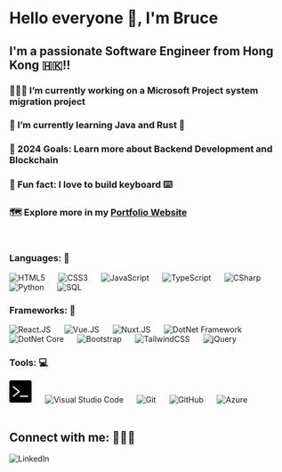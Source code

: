 # Hello everyone 👋, I'm Bruce

## I'm a passionate Software Engineer from Hong Kong 🇭🇰!!

### 👨🏻‍💻 I’m currently working on a **Microsoft Project system migration project**
### 🌱 I’m currently learning **Java** and **Rust** 🤣
### 🎯 2024 Goals: Learn more about **Backend Development** and **Blockchain**
### 🌟 Fun fact: I love to **build keyboard** ⌨️
### 🗺 Explore more in my [**Portfolio Website**][portfolio]

<br>

### Languages: 💬

<div align="left" >
  <img title="HTML5" alt="HTML5" width="40px" src="https://cdn.jsdelivr.net/gh/devicons/devicon/icons/html5/html5-original.svg" style="padding-right:20px;" />
  <img title="CSS3" alt="CSS3" width="40px" src="https://cdn.jsdelivr.net/gh/devicons/devicon/icons/css3/css3-original.svg" style="padding-right:20px;" />
  <img title="JavaScript" alt="JavaScript" width="40px" src="https://cdn.jsdelivr.net/gh/devicons/devicon/icons/javascript/javascript-original.svg" style="padding-right:20px;" />
  <img title="TypeScript" alt="TypeScript" width="40px" src="https://cdn.jsdelivr.net/gh/devicons/devicon/icons/typescript/typescript-original.svg" style="padding-right:20px;" />
  <img title="CSharp" alt="CSharp" width="40px" src="https://cdn.jsdelivr.net/gh/devicons/devicon@latest/icons/csharp/csharp-original.svg" style="padding-right:20px;" />
  <img title="Python" alt="Python" width="40px" src="https://cdn.jsdelivr.net/gh/devicons/devicon@latest/icons/python/python-original.svg" style="padding-right:20px;" />
  <img title="SQL" alt="SQL" width="40px" src="https://cdn.jsdelivr.net/gh/devicons/devicon@latest/icons/azuresqldatabase/azuresqldatabase-original.svg" style="padding-right:20px;" />
</div>

### Frameworks: 🧩

<div align="left" >
  <img title="React.JS" alt="React.JS" width="40px" src="https://cdn.jsdelivr.net/gh/devicons/devicon/icons/react/react-original.svg" style="padding-right:20px;" />
  <img title="Vue.JS" alt="Vue.JS" width="40px" src="https://cdn.jsdelivr.net/gh/devicons/devicon@latest/icons/vuejs/vuejs-original.svg" style="padding-right:20px;" />
  <img title="Nuxt.JS" alt="Nuxt.JS" width="40px" src="https://cdn.jsdelivr.net/gh/devicons/devicon@latest/icons/nuxtjs/nuxtjs-original.svg" style="padding-right:20px;" />
  <img title="DotNet Framework" alt="DotNet Framework" width="40px" src="https://cdn.jsdelivr.net/gh/devicons/devicon@latest/icons/dot-net/dot-net-original-wordmark.svg" style="padding-right:20px;" />
  <img title="DotNet Core" alt="DotNet Core" width="40px" src="https://cdn.jsdelivr.net/gh/devicons/devicon@latest/icons/dotnetcore/dotnetcore-original.svg" style="padding-right:20px;"  />
  <img title="Bootstrap" alt="Bootstrap" width="40px" src="https://cdn.jsdelivr.net/gh/devicons/devicon/icons/bootstrap/bootstrap-original.svg" style="padding-right:20px;" />
  <img title="TailwindCSS" alt="TailwindCSS" width="40px" src="https://cdn.jsdelivr.net/gh/devicons/devicon@latest/icons/tailwindcss/tailwindcss-original.svg" style="padding-right:20px;" />
  <img title="jQuery" alt="jQuery" width="40px" src="https://cdn.jsdelivr.net/gh/devicons/devicon/icons/jquery/jquery-original.svg" style="padding-right:20px;" />
</div>

### Tools: 💻

<div align="left" >
  <img title="Terminal" alt="Terminal" width="40px" src="./img/terminal.png" style="padding-right:20px;" />
  <img title="Visual" alt="Visual Studio Code" width="40px" src="https://cdn.jsdelivr.net/gh/devicons/devicon/icons/vscode/vscode-original.svg" style="padding-right:20px;" />
  <img title="Git" alt="Git" width="40px" src="https://cdn.jsdelivr.net/gh/devicons/devicon/icons/git/git-original.svg" style="padding-right:20px;" />
  <img title="GitHub" alt="GitHub" width="40px" style="padding-right:20px;" src="https://cdn.jsdelivr.net/gh/devicons/devicon@latest/icons/github/github-original.svg" />
  <img title="Azure" alt="Azure" width="40px"  src="https://cdn.jsdelivr.net/gh/devicons/devicon@latest/icons/azure/azure-original.svg" style="padding-right:20px;" />
</div>

<br>

## Connect with me: 🙋🏻‍♂️

[<img align="left" title="LinkedIn" alt="LinkedIn"  src="https://img.shields.io/badge/LinkedIn-0077B5?style=for-the-badge&logo=linkedin&logoColor=white" />][linkedin]

[linkedin]: https://www.linkedin.com/in/bruce-webdeveloper
[portfolio]: https://lto666.github.io/
